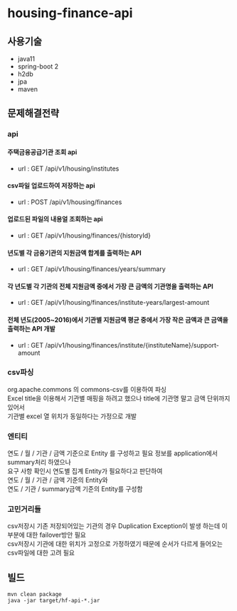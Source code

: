 # housing-finance-api

## 사용기술
- java11
- spring-boot 2
- h2db
- jpa
- maven

## 문제해결전략
### api
#### 주택금융공급기관 조회 api 
- url : GET /api/v1/housing/institutes
#### csv파일 업로드하여 저장하는 api
- url : POST /api/v1/housing/finances
#### 업로드된 파일의 내용얼 조회하는 api
- url : GET /api/v1/housing/finances/{historyId}
#### 년도별 각 금융기관의 지원금액 합계를 출력하는 API
- url : GET /api/v1/housing/finances/years/summary
#### 각 년도별 각 기관의 전체 지원금액 중에서 가장 큰 금액의 기관명을 출력하는 API
- url : GET /api/v1/housing/finances/institute-years/largest-amount
#### 전체 년도(2005~2016)에서 기관별 지원금액 평균 중에서 가장 작은 금액과 큰 금액을 출력하는 API 개발
- url : GET /api/v1/housing/finances/institute/{instituteName}/support-amount

### csv파싱
org.apache.commons 의 commons-csv를 이용하여 파싱<br>
Excel title을 이용해서 기관별 매핑을 하려고 했으나 title에 기관명 말고 금액 단위까지 있어서 <br>
기관별 excel 열 위치가 동일하다는 가정으로 개발<br>

### 엔티티
연도 / 월 / 기관 / 금액 기준으로 Entity 를 구성하고 필요 정보를 application에서 summary처리 하였으나<br>
요구 사항 확인시 연도별 집계 Entity가 필요하다고 판단하여<br>
연도 / 월 / 기관 / 금액 기준의 Entity와<br>
연도 / 기관 / summary금액 기준의 Entity를 구성함<br>

### 고민거리들
csv저장시 기존 저장되어있는 기관의 경우 Duplication Exception이 발생 하는데 이부분에 대한 failover방안 필요<br>
csv저장시 기관에 대한 위치가 고정으로 가정하였기 때문에 순서가 다르게 들어오는 csv파일에 대한 고려 필요<br>

## 빌드
```
mvn clean package
java -jar target/hf-api-*.jar
```
